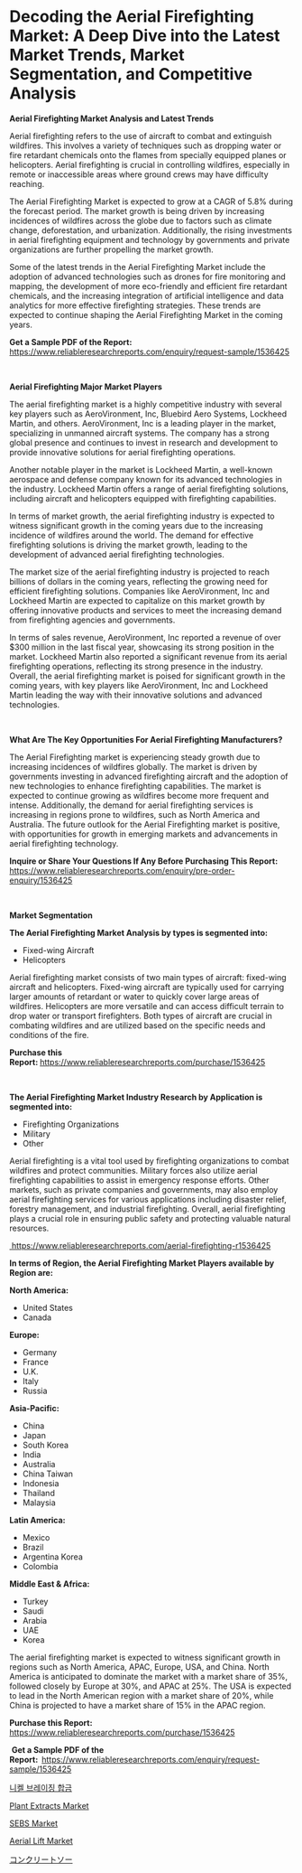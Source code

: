 <p><h1>Decoding the Aerial Firefighting Market: A Deep Dive into the Latest Market Trends, Market Segmentation, and Competitive Analysis</h1></p><p><strong>Aerial Firefighting Market Analysis and Latest Trends</strong></p>
<p><p>Aerial firefighting refers to the use of aircraft to combat and extinguish wildfires. This involves a variety of techniques such as dropping water or fire retardant chemicals onto the flames from specially equipped planes or helicopters. Aerial firefighting is crucial in controlling wildfires, especially in remote or inaccessible areas where ground crews may have difficulty reaching.</p><p>The Aerial Firefighting Market is expected to grow at a CAGR of 5.8% during the forecast period. The market growth is being driven by increasing incidences of wildfires across the globe due to factors such as climate change, deforestation, and urbanization. Additionally, the rising investments in aerial firefighting equipment and technology by governments and private organizations are further propelling the market growth.</p><p>Some of the latest trends in the Aerial Firefighting Market include the adoption of advanced technologies such as drones for fire monitoring and mapping, the development of more eco-friendly and efficient fire retardant chemicals, and the increasing integration of artificial intelligence and data analytics for more effective firefighting strategies. These trends are expected to continue shaping the Aerial Firefighting Market in the coming years.</p></p>
<p><strong>Get a Sample PDF of the Report:&nbsp;</strong> <a href="https://www.reliableresearchreports.com/enquiry/request-sample/1536425">https://www.reliableresearchreports.com/enquiry/request-sample/1536425</a></p>
<p>&nbsp;</p>
<p><strong>Aerial Firefighting Major Market Players</strong></p>
<p><p>The aerial firefighting market is a highly competitive industry with several key players such as AeroVironment, Inc, Bluebird Aero Systems, Lockheed Martin, and others. AeroVironment, Inc is a leading player in the market, specializing in unmanned aircraft systems. The company has a strong global presence and continues to invest in research and development to provide innovative solutions for aerial firefighting operations.</p><p>Another notable player in the market is Lockheed Martin, a well-known aerospace and defense company known for its advanced technologies in the industry. Lockheed Martin offers a range of aerial firefighting solutions, including aircraft and helicopters equipped with firefighting capabilities.</p><p>In terms of market growth, the aerial firefighting industry is expected to witness significant growth in the coming years due to the increasing incidence of wildfires around the world. The demand for effective firefighting solutions is driving the market growth, leading to the development of advanced aerial firefighting technologies.</p><p>The market size of the aerial firefighting industry is projected to reach billions of dollars in the coming years, reflecting the growing need for efficient firefighting solutions. Companies like AeroVironment, Inc and Lockheed Martin are expected to capitalize on this market growth by offering innovative products and services to meet the increasing demand from firefighting agencies and governments.</p><p>In terms of sales revenue, AeroVironment, Inc reported a revenue of over $300 million in the last fiscal year, showcasing its strong position in the market. Lockheed Martin also reported a significant revenue from its aerial firefighting operations, reflecting its strong presence in the industry. Overall, the aerial firefighting market is poised for significant growth in the coming years, with key players like AeroVironment, Inc and Lockheed Martin leading the way with their innovative solutions and advanced technologies.</p></p>
<p>&nbsp;</p>
<p><strong>What Are The Key Opportunities For Aerial Firefighting Manufacturers?</strong></p>
<p><p>The Aerial Firefighting market is experiencing steady growth due to increasing incidences of wildfires globally. The market is driven by governments investing in advanced firefighting aircraft and the adoption of new technologies to enhance firefighting capabilities. The market is expected to continue growing as wildfires become more frequent and intense. Additionally, the demand for aerial firefighting services is increasing in regions prone to wildfires, such as North America and Australia. The future outlook for the Aerial Firefighting market is positive, with opportunities for growth in emerging markets and advancements in aerial firefighting technology.</p></p>
<p><strong>Inquire or Share Your Questions If Any Before Purchasing This Report:</strong> <a href="https://www.reliableresearchreports.com/enquiry/pre-order-enquiry/1536425">https://www.reliableresearchreports.com/enquiry/pre-order-enquiry/1536425</a></p>
<p>&nbsp;</p>
<p><strong>Market Segmentation</strong></p>
<p><strong>The Aerial Firefighting Market Analysis by types is segmented into:</strong></p>
<p><ul><li>Fixed-wing Aircraft</li><li>Helicopters</li></ul></p>
<p><p>Aerial firefighting market consists of two main types of aircraft: fixed-wing aircraft and helicopters. Fixed-wing aircraft are typically used for carrying larger amounts of retardant or water to quickly cover large areas of wildfires. Helicopters are more versatile and can access difficult terrain to drop water or transport firefighters. Both types of aircraft are crucial in combating wildfires and are utilized based on the specific needs and conditions of the fire.</p></p>
<p><strong>Purchase this Report:&nbsp;</strong><a href="https://www.reliableresearchreports.com/purchase/1536425">https://www.reliableresearchreports.com/purchase/1536425</a></p>
<p>&nbsp;</p>
<p><strong>The Aerial Firefighting Market Industry Research by Application is segmented into:</strong></p>
<p><ul><li>Firefighting Organizations</li><li>Military</li><li>Other</li></ul></p>
<p><p>Aerial firefighting is a vital tool used by firefighting organizations to combat wildfires and protect communities. Military forces also utilize aerial firefighting capabilities to assist in emergency response efforts. Other markets, such as private companies and governments, may also employ aerial firefighting services for various applications including disaster relief, forestry management, and industrial firefighting. Overall, aerial firefighting plays a crucial role in ensuring public safety and protecting valuable natural resources.</p></p>
<p><a href="https://www.reliableresearchreports.com/aerial-firefighting-r1536425">&nbsp;https://www.reliableresearchreports.com/aerial-firefighting-r1536425</a></p>
<p><strong>In terms of Region, the Aerial Firefighting Market Players available by Region are:</strong></p>
<p>
    <p> <strong> North America: </strong>
        <ul>
            <li>United States</li>
            <li>Canada</li>
        </ul>
        </p> 
    <p> <strong> Europe: </strong>
        <ul>
            <li>Germany</li>
            <li>France</li>
            <li>U.K.</li>
            <li>Italy</li>
            <li>Russia</li>
        </ul>
        </p> 
    <p> <strong> Asia-Pacific: </strong>
        <ul>
            <li>China</li>
            <li>Japan</li>
            <li>South Korea</li>
            <li>India</li>
            <li>Australia</li>
            <li>China Taiwan</li>
            <li>Indonesia</li>
            <li>Thailand</li>
            <li>Malaysia</li>
        </ul>
        </p> 
    <p> <strong> Latin America: </strong>
        <ul>
            <li>Mexico</li>
            <li>Brazil</li>
            <li>Argentina Korea</li>
            <li>Colombia</li>
        </ul>
        </p> 
    <p> <strong> Middle East & Africa: </strong>
        <ul>
            <li>Turkey</li>
            <li>Saudi</li>
            <li>Arabia</li>
            <li>UAE</li>
            <li>Korea</li>
        </ul>
    </p>
    </p>
<p><p>The aerial firefighting market is expected to witness significant growth in regions such as North America, APAC, Europe, USA, and China. North America is anticipated to dominate the market with a market share of 35%, followed closely by Europe at 30%, and APAC at 25%. The USA is expected to lead in the North American region with a market share of 20%, while China is projected to have a market share of 15% in the APAC region.</p></p>
<p><strong>Purchase this Report: </strong><a href="https://www.reliableresearchreports.com/purchase/1536425">https://www.reliableresearchreports.com/purchase/1536425</a></p>
<p>&nbsp;<strong>Get a Sample PDF of the Report:&nbsp;&nbsp;</strong><a href="https://www.reliableresearchreports.com/enquiry/request-sample/1536425">https://www.reliableresearchreports.com/enquiry/request-sample/1536425</a></p>
<p><strong></strong></p>
<p><p><a href="https://github.com/vsn7qpua81q/Market-Research-Report-List-1/blob/main/568423826433.md">니켈 브레이징 합금</a></p><p><a href="https://issuu.com/reportprime-2/docs/plant-extracts-market-size-2030.pptx">Plant Extracts Market</a></p><p><a href="https://issuu.com/reportprime-2/docs/sebs-market-size-2030.pptx">SEBS Market</a></p><p><a href="https://github.com/sonuprakash1/Market-Research-Report-List-2/blob/main/aerial-lift-market.md">Aerial Lift Market</a></p><p><a href="https://github.com/adcxff01450218/Market-Research-Report-List-1/blob/main/904197328818.md">コンクリートソー</a></p></p>